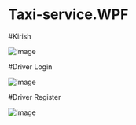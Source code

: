 # Taxi-service.WPF

#Kirish

![image](https://github.com/SamandarYigitaliyev/Taxi-service.WPF/assets/121451433/5cf6e4da-c2a4-4895-817f-78bbdcc2270c)


#Driver Login

![image](https://github.com/SamandarYigitaliyev/Taxi-service.WPF/assets/121451433/31ed28b3-b082-4518-a20a-edd57cdb8dcc)

#Driver Register

![image](https://github.com/SamandarYigitaliyev/Taxi-service.WPF/assets/121451433/33899ff6-811f-41c5-9530-3fc258a56f12)





